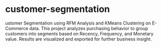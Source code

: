 # customer-segmentation
ustomer Segmentation using RFM Analysis and KMeans Clustering on E-Commerce data. This project analyzes purchasing behavior to group customers into segments based on Recency, Frequency, and Monetary value. Results are visualized and exported for further business insight.
